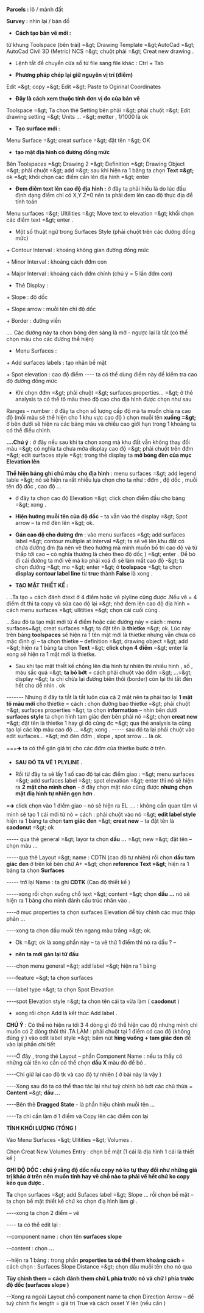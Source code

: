 **Parcels :** lô / mảnh đất

**Survey :** nhìn lại / bản đồ

- **Cách tạo bản vẽ mới :**

từ khung Toolspace (bên trái) =\&gt; Drawing Template =\&gt;AutoCad =\&gt; AutoCad Civil 3D (Metric) NCS =\&gt; chuột phải =\&gt; Creat new drawing .

- Lệnh tắt để chuyển cửa sổ từ file sang file khác : Ctrl + Tab

- **Phương pháp chép lại giữ nguyên vị trí (điểm)**

Edit =\&gt; copy =\&gt; Edit =\&gt; Paste to Ogirinal Coordinates

- **Đây là cách xem thuộc tính đơn vị đo của bản vẽ**

Toolspace =\&gt; Ta chọn thẻ Setting bên phải =\&gt; phải chuột =\&gt; Edit drawing setting =\&gt; Units … =\&gt; metter , 1/1000 là ok

- **Tạo surface mới :**

Menu Surface =\&gt; creat surface =\&gt; đặt tên =\&gt; OK

- **tạo mặt địa hình có đường đồng mức**

Bên Toolspaces =\&gt; Drawing 2 =\&gt; Definition =\&gt; Drawing Object =\&gt; phải chuột =\&gt; add =\&gt; sau khi hiện ra 1 bảng ta chọn **Text =\&gt;** ok =\&gt; khối chọn các điểm cần lên địa hình =\&gt; enter

- **Đem điểm text lên cao độ địa hình :** ở đây ta phải hiểu là do lúc đầu định dạng điểm chỉ có X,Y Z=0 nên ta phải đem lên cao độ thực địa để tính toán

Menu surfaces =\&gt; Ultilities =\&gt; Move text to elevation =\&gt; khối chọn các điểm text =\&gt; enter .

- Một số thuật ngữ trong Surfaces Style (phải chuột trên các đường đồng mức)

\+ Contour Interval : khoảng không gian đường đồng mức

\+ Minor Interval : khoảng cách đđm con

\+ Major Interval : khoảng cách đđm chính (chú ý = 5 lần đđm con)

- Thẻ Display :

\+ Slope : độ dốc

\+ Slope arrow : muỗi tên chỉ độ dốc

\+ Border : đường viền

…. Các đường này ta chọn bóng đèn sáng là mở - ngược lại là tắt (có thể chọn màu cho các đường thể hiện)

- Menu Surfaces :

\+ Add surfaces labels : tạo nhãn bề mặt

\+ Spot elevation : cao độ điểm ---- ta có thể dùng điểm này để kiểm tra cao độ đường đồng mức

- Khi chọn đđm =\&gt; phải chuột =\&gt; surfaces properties… =\&gt; ở thẻ analysis ta có thể tô màu theo độ cao cho địa hình được chọn như sau

Ranges – number : ở đây ta chọn số lượng cấp độ mà ta muốn chia ra cao độ (mỗi màu sẽ thể hiện cho 1 khu vực cao độ ) chọn muỗi tên **xuống =\&gt;** ở bên dưới sẽ hiện ra các bảng màu và chiều cao giới hạn trong 1 khoảng ta có thể điều chỉnh.

**….Chú ý** : ở đây nếu sau khi ta chọn xong mà khu đất vẫn không thay đổi màu =\&gt; có nghĩa ta chưa mởa display cao độ =\&gt; phải chuột trên đđm =\&gt; edit surfaces style =\&gt; trong thẻ display ta **mở bóng đèn của mục Elevation lên**

**Thể hiện bảng ghi chú màu cho địa hình** : menu surfaces =\&gt; add legend table =\&gt; nó sẽ hiện ra rất nhiều lựa chọn cho ta như : đđm , độ dốc , muỗi tên độ dốc , cao độ …

- ở đây ta chọn cao độ Elevation =\&gt; click chọn điểm đầu cho bảng =\&gt; xong .

<!-- -->

- **Hiện hướng muỗi tên của độ dốc** – ta vẫn vào thẻ display =\&gt; Spot arrow – ta mở đèn lên =\&gt; ok.

- **Gán cao độ cho đường đm** : vào menu surfaces =\&gt; add surfaces label =\&gt; contour multiple at interval =\&gt; ta sẽ vẽ lên khu đất có chứa đường đm (ta nên vẽ theo hướng mà mình muốn bố trí cao độ và từ thấp tới cao – có nghĩa thường là chéo theo độ dốc ) =\&gt; enter . Để bỏ đi cái đường ta mới vẽ mà ko phải xoá đi sẽ làm mất cao độ -\&gt; ta chọn đường =\&gt; mo =\&gt; enter =\&gt; ở **toolspace** =\&gt; ta chọn **display contour label line** từ **tru**e thành **False** là xong .

- **TẠO MẶT THIẾT KẾ :**

. ..Ta tạo = cách đánh dtext ở 4 điểm hoặc vẽ plyline cũng được .Nếu vẽ = 4 điểm dt thì ta copy và sửa cao độ lại =\&gt; nhớ đem lên cao độ địa hình = cách menu surfaces =\&gt; ullitities =\&gt; chọn cái cuối cùng .

…Sau đó ta tạo mặt mới từ 4 điểm hoặc các đường này = cách : menu surfaces=\&gt; creat surfaces =\&gt; ta đặt tên là **thietke** =\&gt; ok. Lúc này trên bảng **toolspaces** sẽ hiện ra 1 tên mặt mới là thietke nhưng vẫn chưa có mặc định gì – ta chọn thietke – definition =\&gt; drawing object =\&gt; add =\&gt; hiện ra 1 bảng ta chọn **Text** =\&gt; **click chọn 4** **điểm** =\&gt; enter là xong sẽ hiện ra 1 mặt mới là thietke.

- Sau khi tạo mặt thiết kế chồng lên điạ hình tự nhiên thì nhiều hình , số , màu sắc quá =\&gt; **ta bỏ bớt** = cách phải chuột vào đđm =\&gt; …=\&gt; display =\&gt; ta chỉ chừa lại đường biên thôi (border) còn lại thì tắt đèn hết cho dễ nhìn . ok

------- Nhưng ở đây ta tắt là tắt luôn của cả 2 mặt nên ta phải tạo lại **1 mặt tô màu mới** cho thietke = cách : chọn đường bao thietke =\&gt; phải chuột =\&gt; surfaces properties =\&gt; ta chọn **information** – nhìn bên dưới **surfaces style** ta chọn hình tam giác đen bên phải nó =\&gt; chọn **creat new** =\&gt; đặt tên là thietke 1 hay gì đó cũng đc =\&gt; qua thẻ analysis ta cũng tạo lại các lớp màu cao độ … =\&gt; xong . ----- sau đó ta lại phải chuột vào edit surfaces… =\&gt; mở đèn đđm , slope , spot srrow … là ok.

===🡺 ta có thể gán giá trị cho các đđm của thietke bước ở trên.

- **SAU ĐÓ TA VẼ 1 PLYLINE .**

- Rồi từ đây ta sẽ lấy 1 số cao độ tại các điểm giao : =\&gt; menu surfaces =\&gt; add surfaces label =\&gt; spot elevation =\&gt; enter thì nó sẽ hiện ra **2 mặt cho mình chọn** - ở đây chọn mặt nào cũng được **nhưng chọn mặt điạ hình tự nhiên gọn hơn** .

=🡺 click chọn vào 1 điểm giao – nó sẽ hiện ra EL …. : không cần quan tâm vì mình sẽ tạo 1 cái mới từ nó = cách : phải chuột vào nó =\&gt; **edit label style** hiện ra 1 bảng ta chọn **tam giác đen** =\&gt; **creat new** – ta đặt tên là **caodonut** =\&gt; ok

----- qua thẻ general =\&gt; layor ta chọn **dấu …** =\&gt; new =\&gt; đặt tên –chọn màu …

-----qua thẻ Layout =\&gt; name : CDTN (cao độ tự nhiên) rồi chọn **dấu tam giác đen** ở trên kế bên chữ A+ =\&gt; chọn **reference Text =\&gt;** hiện ra 1 bảng ta chọn **Surfaces**

----- trở lại Name : ta ghi **CDTK** (Cao độ thiết kế )

-----xong rồi chọn xuống chỗ text =\&gt; content =\&gt; chọn **dấu …** nó sẽ hiện ra 1 bảng cho mình đánh cấu trúc nhãn vào .

----ở mục properties ta chọn surfaces Elevation để tùy chỉnh các mục thập phân …

----xong ta chọn dấu muỗi tên ngang màu trắng =\&gt; ok.

- Ok =\&gt; ok là xong phần này – ta vẽ thử 1 điểm thì nó ra dấu ? –

- **nên ta mới gán lại từ đầu**

----chọn menu general =\&gt; add label =\&gt; hiện ra 1 bảng

----feature =\&gt; ta chọn surfaces

----label type =\&gt; ta chọn Spot Elevation

----spot Elevation style =\&gt; ta chọn tên cái ta vừa làm ( **caodonut** )

- xong rồi chọn Add là kết thúc Add label .

**CHÚ Ý** : Có thể nó hiện ra tới 3 4 dòng gì đó thể hiện cao độ nhưng mình chỉ muốn có 2 dòng thôi thì .TA LÀM : phải chuột tại 1 điểm có cao độ (không đúng ý ) vào edit label style =\&gt; bấm nút **hìng vuông + tam giác den** để vào lại phần chi tiết

----Ở đây , trong thẻ Layout – phần Component Name : nếu ta thấy có những cái tên ko cần có thể chọn **dấu X** màu đỏ để bỏ .

----Chỉ giữ lại cao độ tk và cao độ tự nhiên ( ở bài này là vậy )

----Xong sau đó ta có thể thao tác lại như tuỳ chỉnh bỏ bớt các chũ thừa = **Content** =\&gt; **dấu …**

----Bên thẻ **Dragged State** - là phần hiệu chỉnh muỗi tên …

----Ta chỉ cần làm ở 1 điểm và Copy lên các điểm còn lại

**TÍNH KHỐI LƯỢNG (TỔNG )**

Vào Menu Surfaces =\&gt; Ulitities =\&gt; Volumes .

Chọn Creat New Volumes Entry : chọn bề mặt (1 cái là địa hình 1 cái là thiết kế )

**GHI ĐỘ DỐC : chú ý rằng độ dốc nếu copy nó ko tự thay đổi như những giá trị khác ở trên nên muốn tính hay vẽ chỗ nào ta phải vẽ hết chứ ko copy kéo qua được .**

**Ta** chọn surfaces =\&gt; add Sufaces label =\&gt; Slope … rồi chọn bề mặt – ta chọn bề mặt thiết kế chứ ko chọn điạ hình làm gì .

----xong ta chọn 2 điểm – vẽ

---- ta có thể edit lại :

--component name : chọn tên **surfaces slope**

--content : chọn **…**

--hiện ra 1 bảng : trong phần **properties ta có thể them khoảng cách** = cách chọn : Surfaces Slope Distance =\&gt; chọn dấu muỗi tên cho nó qua

**Tùy chỉnh them = cách đánh them chữ L phía trước nó và chữ I phía trước độ dốc (surfaces slope )**

--Xong ra ngoài Layout chỗ component name ta chọn Direction Arrow – để tuỳ chỉnh fix length = giá trị True và cách osset Y lên (nếu cần )